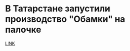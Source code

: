 # В Татарстане запустили производство "Обамки" на палочке



[LINK](https://varlamov.ru/1702768.html)
